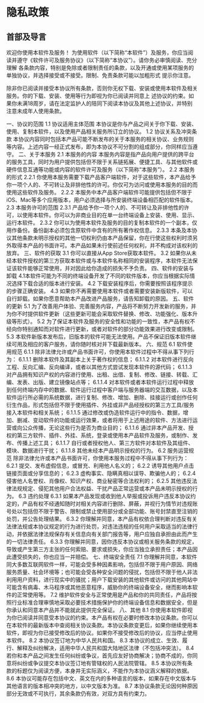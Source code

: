 # 隐私政策
## 首部及导言
欢迎你使用本软件及服务！
为使用软件（以下简称“本软件”）及服务，你应当阅读并遵守《软件许可及服务协议》（以下简称“本协议”）。请你务必审慎阅读、充分理解
各条款内容，特别是免除或者限制责任的条款，以及开通或使用某项服务的单独协议，并选择接受或不接受。限制、免责条款可能以加粗形式
提示你注意。

除非你已阅读并接受本协议所有条款，否则你无权下载、安装或使用本软件及相关服务。你的下载、安装、使用等行为即视为你已阅读并同意上
述协议的约束。如果你未满18周岁，请在法定监护人的陪同下阅读本协议及其他上述协议，并特别注意未成年人使用条款。

一、协议的范围
1.1 协议适用主体范围
本协议是你与产品之间关于你下载、安装、使用、复制本软件，以及使用产品相关服务所订立的协议。
1.2 协议关系及冲突条款
本协议内容同时包括本产品可能不断发布的关于本服务的相关协议、业务规则等内容。上述内容一经正式发布，即为本协议不可分割的组成部分，你同样应当遵守。
二、关于本服务
2.1 本服务的内容
本服务内容是指产品向用户提供的跨平台的服务工具，同时为用户提供包括但不限于关系链拓展、便捷工具、与其他软件或硬件信息互通等功能或内容的软件许可及服务（以下简称“本服务”）。
2.2 本服务的形式
2.2.1 你使用本服务需要下载产品客户端软件，对于这些软件，本产品给予你一项个人的、不可转让及非排他性的许可。你仅可为访问或使用本服务的目的而使用这些软件及服务。
2.2.2 本服务中本产品客户端软件可能提供包括但不限于iOS、Mac等多个应用版本，用户必须选择与所安装终端设备相匹配的软件版本。
2.3 本服务许可的范围
2.3.1 产品给予你一项个人的、不可转让及非排他性的许可，以使用本软件。你可以为非商业目的在单一台终端设备上安装、使用、显示、运行本软件。
2.3.2 你可以为使用本软件及服务的目的复制本软件的一个副本，仅用作备份。备份副本必须包含原软件中含有的所有著作权信息。
2.3.3 本条及本协议其他条款未明示授权的其他一切权利仍由本产品保留，你在行使这些权利时须另外取得本产品的书面许可。本产品如果未行使前述任何权利，并不构成对该权利的放弃。
三、软件的获取
3.1 你可以直接从App Store获取本软件。
3.2 如果你从未经本软件授权的第三方获取本软件或与本软件名称相同的安装程序，本软件无法保证该软件能够正常使用，并对因此给你造成的损失不予负责。
四、软件的安装与卸载
4.1本软件可能为不同的终端设备开发了不同的软件版本，你应当根据实际情况选择下载合适的版本进行安装。
4.2 下载安装程序后，你需要按照该程序提示的步骤正确安装。
4.3 如果你不再需要使用本软件或者需要安装新版软件，可以自行卸载。如果你愿意帮助本产品改进产品服务，请告知卸载的原因。
五、软件的更新
5.1 为了改善用户体验、完善服务内容，产品将不断努力开发新的服务，并为你不时提供软件更新（这些更新可能会采取软件替换、修改、功能强化、版本升级等形式）。
5.2 为了保证本软件及服务的安全性和功能的一致性，本产品有权不经向你特别通知而对软件进行更新，或者对软件的部分功能效果进行改变或限制。
5.3 本软件新版本发布后，旧版本的软件可能无法使用。产品不保证旧版本软件继续可用及相应的客户服务，请你随时核对并下载最新版本。
六、规范
6.1 软件使用规范
6.1.1 除非法律允许或产品书面许可，你使用本软件过程中不得从事下列行为：
6.1.1.1 删除本软件及其副本上关于著作权的信息；
6.1.1.2 对本软件进行反向工程、反向汇编、反向编译，或者以其他方式尝试发现本软件的源代码；
6.1.1.3 对产品拥有知识产权的内容进行使用、出租、出借、复制、修改、链接、转载、汇编、发表、出版、建立镜像站点等；
6.1.1.4 对本软件或者本软件运行过程中释放到任何终端内存中的数据、软件运行过程中客户端与服务器端的交互数据，以及本软件运行所必需的系统数据，进行复制、修改、增加、删除、挂接运行或创作任何衍生作品，形式包括但不限于使用插件、外挂或非产品经授权的第三方工具/服务接入本软件和相关系统；
6.1.1.5 通过修改或伪造软件运行中的指令、数据，增加、删减、变动软件的功能或运行效果，或者将用于上述用途的软件、方法进行运营或向公众传播，无论这些行为是否为商业目的；
6.1.1.6 通过非本产品开发、授权的第三方软件、插件、外挂、系统，登录或使用本产品软件及服务，或制作、发布、传播上述工具；
6.1.1.7 自行或者授权他人、第三方软件对本软件及其组件、模块、数据进行干扰；
6.1.1.8 其他未经本产品明示授权的行为。
6.2 服务运营规范
除非法律允许或本产品书面许可，你使用本服务过程中不得从事下列行为：
6.2.1 提交、发布虚假信息，或冒充、利用他人名义的；
6.2.2 诱导其他用户点击链接页面或分享信息的；
6.2.3 虚构事实、隐瞒真相以误导、欺骗他人的；
6.2.4 侵害他人名誉权、肖像权、知识产权、商业秘密等合法权利的；
6.2.5 其他违反法律法规规定、侵犯其他用户合法权益、干扰产品正常运营或本产品未明示授权的行为。
6.3 违约处理
6.3.1 如果本产品发现或收到他人举报或投诉用户违反本协议约定的，产品有权不经通知随时对相关内容进行删除、屏蔽，并视行为情节对违规账号处以包括但不限于警告、限制或禁止使用部分或全部功能、账号封禁直至注销的处罚，并公告处理结果。
6.3.2 你理解并同意，本产品有权依合理判断对违反有关法律法规或本协议规定的行为进行处罚，对违法违规的任何用户采取适当的法律行动，并依据法律法规保存有关信息向有关部门报告等，用户应独自承担由此而产生的一切法律责任。
6.3.3 你理解并同意，因你违反本协议或相关服务条款的规定，导致或产生第三方主张的任何索赔、要求或损失，你应当独立承担责任；本产品因此遭受损失的，你也应当一并赔偿。
七、终端安全责任
7.1 你理解并同意，本软件同大多数互联网软件一样，可能会受多种因素影响，包括但不限于用户原因、网络服务质量、社会环境等；也可能会受各种安全问题的侵扰，包括但不限于他人非法利用用户资料，进行现实中的骚扰；用户下载安装的其他软件或访问的其他网站中可能含有病毒、木马程序或其他恶意程序，威胁你的终端设备安全，继而影响本软件的正常使用等。
7.2 维护软件安全与正常使用是产品和你的共同责任，产品将按照行业标准合理审慎地采取必要技术措施保护你的终端设备信息和数据安全，但是你承认和同意本产品并不能就此提供完全保证。
八、其他
8.1 你使用本软件即视为你已阅读并同意受本协议的约束。本产品有权在必要时修改本协议条款。你可以在本软件的最新版本中查阅相关协议条款。本协议条款变更后，如果你继续使用本软件，即视为你已接受修改后的协议。如果你不接受修改后的协议，应当停止使用本软件。
8.2 本协议签订地为中华人民共和国。
8.3 本协议的成立、生效、履行、解释及纠纷解决，适用中华人民共和国大陆地区法律（不包括冲突法）。
8.4 若你和本产品之间发生任何纠纷或争议，首先应友好协商解决；协商不成的，你同意将纠纷或争议提交本协议签订地有管辖权的人民法院管辖。
8.5 本协议所有条款的标题仅为阅读方便，本身并无实际涵义，不能作为本协议涵义解释的依据。
8.6 本协议可能存在包括中文、英文在内的多种语言的版本，如果存在中文版本与其他语言的版本相冲突的地方，以中文版本为准。
8.7 本协议条款无论因何种原因部分无效或不可执行，其余条款仍有效，对双方具有约束力。
